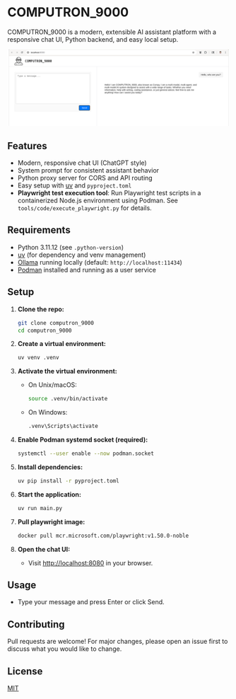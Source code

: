 # COMPUTRON_9000

COMPUTRON_9000 is a modern, extensible AI assistant platform with a responsive chat UI, Python backend, and easy local setup.

![COMPUTRON_9000 Logo](image.png)

## Features
- Modern, responsive chat UI (ChatGPT style)
- System prompt for consistent assistant behavior
- Python proxy server for CORS and API routing
- Easy setup with [uv](https://github.com/astral-sh/uv) and `pyproject.toml`
- **Playwright test execution tool**: Run Playwright test scripts in a containerized Node.js environment using Podman. See `tools/code/execute_playwright.py` for details.

## Requirements
- Python 3.11.12 (see `.python-version`)
- [uv](https://github.com/astral-sh/uv) (for dependency and venv management)
- [Ollama](https://ollama.com/) running locally (default: `http://localhost:11434`)
- [Podman](https://podman.io/) installed and running as a user service

## Setup

1. **Clone the repo:**
   ```sh
   git clone computron_9000
   cd computron_9000
   ```

2. **Create a virtual environment:**
   ```sh
   uv venv .venv
   ```

3. **Activate the virtual environment:**
   - On Unix/macOS:
     ```sh
     source .venv/bin/activate
     ```
   - On Windows:
     ```sh
     .venv\Scripts\activate
     ```

4. **Enable Podman systemd socket (required):**
   ```sh
   systemctl --user enable --now podman.socket
   ```

5. **Install dependencies:**
   ```sh
   uv pip install -r pyproject.toml
   ```

6. **Start the application:**
   ```sh
   uv run main.py
   ```
6. **Pull playwright image:**
   ```sh
   docker pull mcr.microsoft.com/playwright:v1.50.0-noble
   ```

7. **Open the chat UI:**
   - Visit [http://localhost:8080](http://localhost:8080) in your browser.

## Usage
- Type your message and press Enter or click Send.

## Contributing
Pull requests are welcome! For major changes, please open an issue first to discuss what you would like to change.

## License
[MIT](LICENSE)

